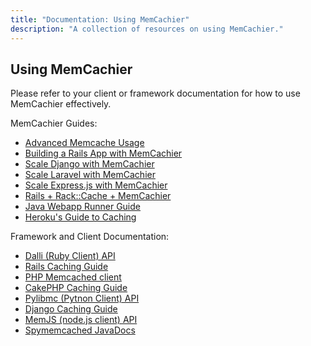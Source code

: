 ```yaml
---
title: "Documentation: Using MemCachier"
description: "A collection of resources on using MemCachier."
---
```


## Using MemCachier

Please refer to your client or framework documentation for how to use
MemCachier effectively.

MemCachier Guides:

  - [Advanced Memcache Usage](https://devcenter.heroku.com/articles/advanced-memcache)
  - [Building a Rails App with MemCachier](https://devcenter.heroku.com/articles/building-a-rails-3-application-with-memcache)
  - [Scale Django with MemCachier](https://devcenter.heroku.com/articles/django-memcache)
  - [Scale Laravel with MemCachier](https://devcenter.heroku.com/articles/laravel-memcache)
  - [Scale Express.js with MemCachier](https://devcenter.heroku.com/articles/expressjs-memcache)
  - [Rails + Rack::Cache + MemCachier](https://devcenter.heroku.com/articles/rack-cache-memcached-rails31)
  - [Java Webapp Runner Guide](https://devcenter.heroku.com/articles/java-webapp-runner)
  - [Heroku's Guide to Caching](https://devcenter.heroku.com/articles/caching-strategies)

Framework and Client Documentation:

  - [Dalli (Ruby Client) API](http://www.rubydoc.info/github/mperham/dalli/Dalli/Client)
  - [Rails Caching Guide](http://guides.rubyonrails.org/caching_with_rails.html)
  - [PHP Memcached client](http://www.php.net/manual/en/book.memcached.php)
  - [CakePHP Caching Guide](http://book.cakephp.org/2.0/en/core-libraries/caching.html)
  - [Pylibmc (Pytnon Client) API](http://sendapatch.se/projects/pylibmc/)
  - [Django Caching Guide](https://docs.djangoproject.com/en/dev/topics/cache/)
  - [MemJS (node.js client) API](https://memjs.netlify.com/)
  - [Spymemcached JavaDocs](http://dustin.github.com/java-memcached-client/apidocs/)
